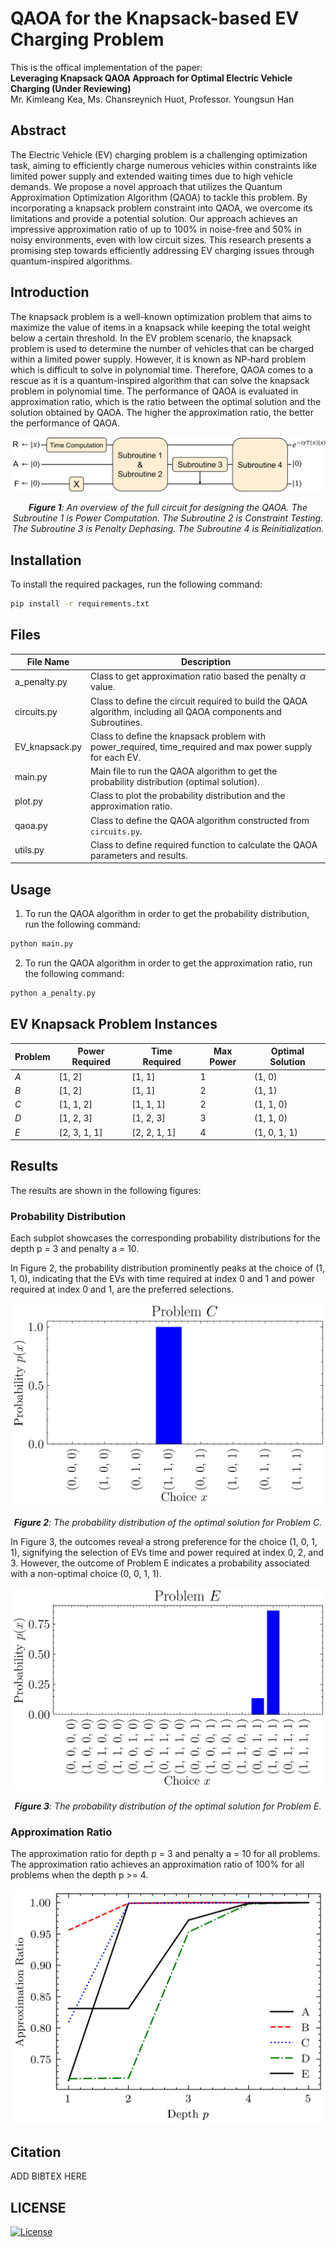 # QAOA for the Knapsack-based EV Charging Problem

This is the offical implementation of the paper: \
**Leveraging Knapsack QAOA Approach for Optimal Electric Vehicle Charging (Under Reviewing)**\
Mr. Kimleang Kea, Ms. Chansreynich Huot, Professor. Youngsun Han

## Abstract

The Electric Vehicle (EV) charging problem is a challenging optimization task, aiming to efficiently charge numerous vehicles within constraints like limited power supply and extended waiting times due to high vehicle demands. We propose a novel approach that utilizes the Quantum Approximation Optimization Algorithm (QAOA) to tackle this problem. By incorporating a knapsack problem constraint into QAOA, we overcome its limitations and provide a potential solution. Our approach achieves an impressive approximation ratio of up to 100% in noise-free and 50% in noisy environments, even with low circuit sizes. This research presents a promising step towards efficiently addressing EV charging issues through quantum-inspired algorithms.

## Introduction

The knapsack problem is a well-known optimization problem that aims to maximize the value of items in a knapsack while keeping the total weight below a certain threshold. In the EV problem scenario, the knapsack problem is used to determine the number of vehicles that can be charged within a limited power supply. However, it is known as NP-hard problem which is difficult to solve in polynomial time. Therefore, QAOA comes to a rescue as it is a quantum-inspired algorithm that can solve the knapsack problem in polynomial time. The performance of QAOA is evaluated in approximation ratio, which is the ratio between the optimal solution and the solution obtained by QAOA. The higher the approximation ratio, the better the performance of QAOA.

![Circuit Overview](./images/overview.jpg)
*<center>**Figure 1**: An overview of the full circuit for designing the QAOA. The Subroutine 1 is Power Computation. The Subroutine 2 is Constraint Testing. The Subroutine 3 is Penalty Dephasing. The Subroutine 4 is Reinitialization.</center>*

## Installation

To install the required packages, run the following command:

```bash
pip install -r requirements.txt
```

## Files

| File Name | Description |
| --- | --- |
| a_penalty.py | Class to get approximation ratio based the penalty $\alpha$ value. |
| circuits.py | Class to define the circuit required to build the QAOA algorithm, including all QAOA components and Subroutines. |
| EV_knapsack.py | Class to define the knapsack problem with power_required, time_required and max power supply for each EV. |
| main.py | Main file to run the QAOA algorithm to get the probability distribution (optimal solution). |
| plot.py | Class to plot the probability distribution and the approximation ratio. |
| qaoa.py | Class to define the QAOA algorithm constructed from `circuits.py`. |
| utils.py | Class to define required function to calculate the QAOA parameters and results. |

## Usage

1. To run the QAOA algorithm in order to get the probability distribution, run the following command:

```bash
python main.py
```

2. To run the QAOA algorithm in order to get the approximation ratio, run the following command:

```bash
python a_penalty.py
```

## EV Knapsack Problem Instances

<!-- Table -->
| Problem | Power Required | Time Required | Max Power | Optimal Solution |
| --- | --- | --- | --- | --- |
| $A$ | [1, 2] | [1, 1] | 1 | (1, 0) |
| $B$ | [1, 2] | [1, 1] | 2 | (1, 1) |
| $C$ | [1, 1, 2] | [1, 1, 1] | 2 | (1, 1, 0) |
| $D$ | [1, 2, 3] | [1, 2, 3] | 3 | (1, 1, 0) |
| $E$ | [2, 3, 1, 1] | [2, 2, 1, 1] | 4 | (1, 0, 1, 1) |

## Results

The results are shown in the following figures:

### Probability Distribution

Each subplot showcases the corresponding probability
distributions for the depth p = 3 and penalty a = 10. 

In Figure 2,
the probability distribution prominently peaks at the choice
of (1, 1, 0), indicating that the EVs with time required at
index 0 and 1 and power required at index 0 and 1, are
the preferred selections.

![Problem C](./images/solution_c.png)
*<center>**Figure 2**: The probability distribution of the optimal solution for Problem C.</center>*

In Figure 3, the outcomes
reveal a strong preference for the choice (1, 0, 1, 1), signifying
the selection of EVs time and power required at index 0,
2, and 3. However, the outcome of Problem E indicates a
probability associated with a non-optimal choice (0, 0, 1, 1).

![Problem E](./images/solution_e.png)
*<center>**Figure 3**: The probability distribution of the optimal solution for Problem E.</center>*

### Approximation Ratio

The approximation ratio for depth p = 3 and penalty a = 10 for all problems. The approximation ratio achieves an approximation ratio of 100% for all problems when the depth p >= 4.

![Approximation Ratio](./images/p_vs_ar.png)

## Citation
ADD BIBTEX HERE
<!-- If you use this code for your research, please cite our paper: -->

<!-- bibtex
@article{kea2021improving,
  title={Improving EV Charging Efficiency Using Quantum Approximation Optimization Algorithm: A Knapsack Problem Perspective},
  author={Kea, Kimleang and Han, Youngsun},
  journal={arXiv preprint arXiv:2109.14810},
  year={2021}
} -->

## LICENSE

[![License](https://img.shields.io/badge/License-BSD%203--Clause-red.svg)](https://github.com/KimleangSama/flad_in_eps/blob/main/LICENSE)
